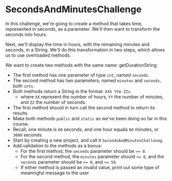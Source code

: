 # SecondsAndMinutesChallenge

In this challenge, we're going to create a method that takes time, represented in seconds, as a parameter. We'll then want to transform the seconds into hours.

Next, we'll display the time in hours, with the remaining minutes and seconds, in a String. We'll do this transformation in two steps, which allows us to use overloaded methods.

We want to create two methods with the same name: getDurationString
* The first method has one parameter of type `int`, named `seconds`.
* The second method has two parameters, named `minutes` and `seconds`, both `ints`.
* Both methods return a String in the format: `XXh YYm ZZs`.
  * where `XX` represent the number of hours, `YY` the number of minutes, and `ZZ` the number of seconds.
* The first method should in turn call the second method to return its results.
* Make both methods `public` and `static` as we've been doing so far in this course.
* Recall, one minute is `60` seconds, and one hour equals `60` minutes, or `3600` seconds.
* Start by creating a new project, and call it `SecondsAndMinutesChalleneg`.
* Add validation to the methods as a bonus:
  * For the first method, the `seconds` parameter should be `>= 0`.
  * For the second method, the `minutes` parameter should `>= 0`, and the `seconds` parameter should be `>= 0`, and `<= 59`.
  * If either method is passed an invalid value, print out some type of meaningful message to the user.